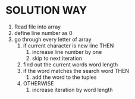 # SOLUTION WAY

1. Read file into array
2. define line number as 0
3. go through every letter of array
   1. if current character is new line THEN
      1. increase line number by one
      2. skip to next iteration
   2. find out the current words word length
   3. if the word matches the search word THEN
      1. add the word to the tuples
   4. OTHERWISE
      1. increase iteration by word length